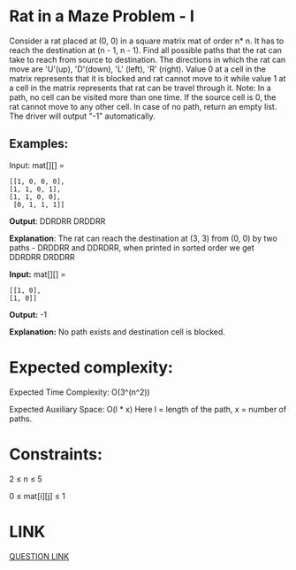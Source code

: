 # Rat in a Maze Problem - I

Consider a rat placed at (0, 0) in a square matrix mat of order n* n. It has to reach the destination at (n - 1, n - 1). Find all possible paths that the rat can take to reach from source to destination. The directions in which the rat can move are 'U'(up), 'D'(down), 'L' (left), 'R' (right). Value 0 at a cell in the matrix represents that it is blocked and rat cannot move to it while value 1 at a cell in the matrix represents that rat can be travel through it.
Note: In a path, no cell can be visited more than one time. If the source cell is 0, the rat cannot move to any other cell. In case of no path, return an empty list. The driver will output "-1" automatically.

## Examples:

Input: mat[][] = 
```
[[1, 0, 0, 0],
[1, 1, 0, 1], 
[1, 1, 0, 0],
 [0, 1, 1, 1]]
```
**Output**: DDRDRR DRDDRR

**Explanation**: The rat can reach the destination at (3, 3) from (0, 0) by two paths - DRDDRR and DDRDRR, when printed in sorted order we get DDRDRR DRDDRR

**Input:** mat[][] = 
```
[[1, 0],
[1, 0]]
```
**Output:** -1

**Explanation:** No path exists and destination cell is blocked.

# Expected complexity:
Expected Time Complexity: O(3^(n^2))

Expected Auxiliary Space: O(l * x)
Here l = length of the path, x = number of paths.

# Constraints:
2 ≤ n ≤ 5

0 ≤ mat[i][j] ≤ 1

# LINK
[QUESTION LINK](https://www.geeksforgeeks.org/problems/rat-in-a-maze-problem/1?itm_source=geeksforgeeks&itm_medium=article&itm_campaign=practice_card)
